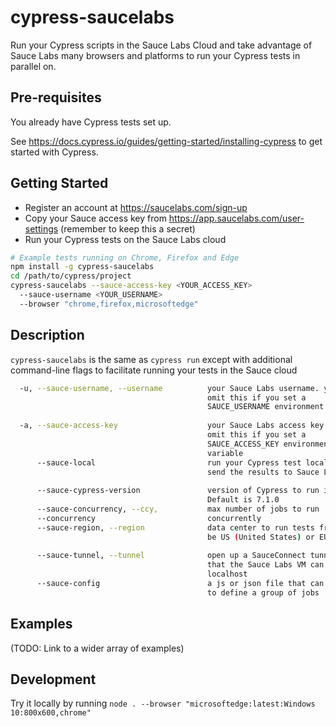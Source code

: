 # cypress-saucelabs

Run your Cypress scripts in the Sauce Labs Cloud and take advantage of Sauce Labs many browsers and platforms to run your Cypress tests in parallel on.

## Pre-requisites
You already have Cypress tests set up.

See https://docs.cypress.io/guides/getting-started/installing-cypress to get started with Cypress.

## Getting Started
* Register an account at https://saucelabs.com/sign-up
* Copy your Sauce access key from https://app.saucelabs.com/user-settings (remember to keep this a secret)
* Run your Cypress tests on the Sauce Labs cloud

```bash
# Example tests running on Chrome, Firefox and Edge 
npm install -g cypress-saucelabs
cd /path/to/cypress/project
cypress-saucelabs --sauce-access-key <YOUR_ACCESS_KEY> 
  --sauce-username <YOUR_USERNAME>
  --browser "chrome,firefox,microsoftedge"
```

## Description

`cypress-saucelabs` is the same as `cypress run` except with additional command-line flags to facilitate running your tests in the Sauce cloud

```bash
  -u, --sauce-username, --username          your Sauce Labs username. you can
                                            omit this if you set a
                                            SAUCE_USERNAME environment variable
                                                                        [string]
  -a, --sauce-access-key                    your Sauce Labs access key. you can
                                            omit this if you set a
                                            SAUCE_ACCESS_KEY environment
                                            variable                    [string]
      --sauce-local                         run your Cypress test locally and
                                            send the results to Sauce Labs
                                                                       [boolean]
      --sauce-cypress-version               version of Cypress to run in cloud.
                                            Default is 7.1.0            [string]
      --sauce-concurrency, --ccy,           max number of jobs to run
      --concurrency                         concurrently                [number]
      --sauce-region, --region              data center to run tests from. Can
                                            be US (United States) or EU (Europe)
                                                                        [string]
      --sauce-tunnel, --tunnel              open up a SauceConnect tunnel so
                                            that the Sauce Labs VM can access
                                            localhost                  [boolean]
      --sauce-config                        a js or json file that can be used
                                            to define a group of jobs   [string]
```

## Examples

(TODO: Link to a wider array of examples)

## Development

Try it locally by running `node . --browser "microsoftedge:latest:Windows 10:800x600,chrome"`

